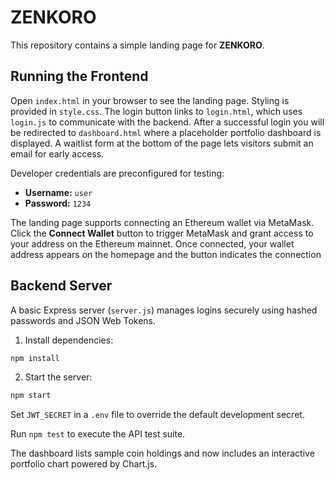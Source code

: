 # ZENKORO

This repository contains a simple landing page for **ZENKORO**.

## Running the Frontend

Open `index.html` in your browser to see the landing page. Styling is provided in `style.css`. The login button links to `login.html`, which uses `login.js` to communicate with the backend. After a successful login you will be redirected to `dashboard.html` where a placeholder portfolio dashboard is displayed. A waitlist form at the bottom of the page lets visitors submit an email for early access.

Developer credentials are preconfigured for testing:

- **Username:** `user`
- **Password:** `1234`

The landing page supports connecting an Ethereum wallet via MetaMask. Click the
**Connect Wallet** button to trigger MetaMask and grant access to your address
on the Ethereum mainnet. Once connected, your wallet address appears on the
homepage and the button indicates the connection

## Backend Server

A basic Express server (`server.js`) manages logins securely using hashed passwords and JSON Web Tokens.

1. Install dependencies:

```bash
npm install
```

2. Start the server:

```bash
npm start
```

Set `JWT_SECRET` in a `.env` file to override the default development secret.

Run `npm test` to execute the API test suite.

The dashboard lists sample coin holdings and now includes an interactive portfolio chart powered by Chart.js.
